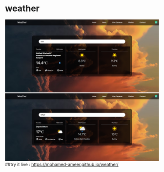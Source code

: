 # weather
![test1](screenshot/1.png)
![test2](screenshot/2.png)
##try it live : https://mohamed-ameer.github.io/weather/
